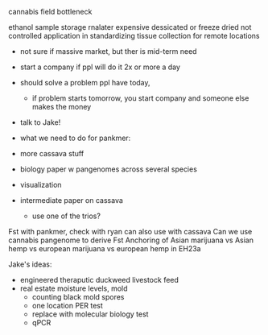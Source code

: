 cannabis field bottleneck

ethanol sample storage
rnalater expensive
dessicated or freeze dried not controlled
application in standardizing tissue collection for remote locations
 - not sure if massive market, but ther is mid-term need
 - start a company if ppl will do it 2x or more a day
 - should solve a problem ppl have today,
    - if problem starts tomorrow, you start company and someone else makes the money
- talk to Jake!

- what we need to do for pankmer:
- more cassava stuff
- biology paper w pangenomes across several species
- visualization
- intermediate paper on cassava
   - use one of the trios?

Fst with pankmer, check with ryan
can also use with cassava
Can we use cannabis pangenome to derive Fst
Anchoring of Asian marijuana vs Asian hemp vs european marijuana vs european hemp in EH23a

Jake's ideas:
- engineered theraputic duckweed livestock feed
- real estate moisture levels, mold
    - counting black mold spores
    - one location PER test
    - replace with molecular biology test
    - qPCR
